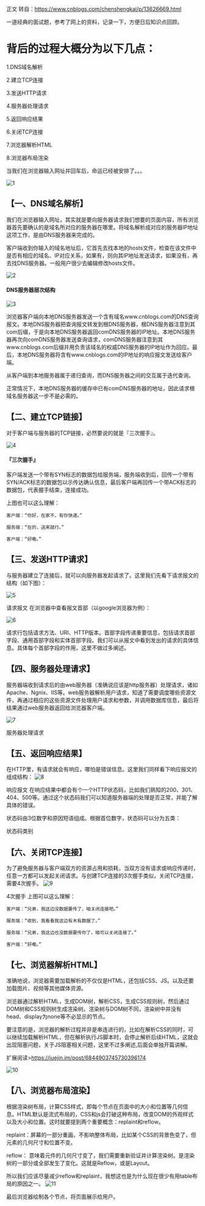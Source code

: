正文
转自：https://www.cnblogs.com/chenshengkai/p/13626669.html

一道经典的面试题，参考了网上的资料，记录一下，方便日后知识点回顾。


# 背后的过程大概分为以下几点：

1.DNS域名解析

2.建立TCP连接

3.发送HTTP请求

4.服务器处理请求

5.返回响应结果

6.关闭TCP连接

7.浏览器解析HTML

8.浏览器布局渲染

 




 

当我们在浏览器输入网址并回车后，命运已经被安排了。。。

 ![1](https://gitee.com/chasays/mdPic/raw/master/uPic/gRPxfM.png)

 

## 【一、DNS域名解析】

我们在浏览器输入网址，其实就是要向服务器请求我们想要的页面内容，所有浏览器首先要确认的是域名所对应的服务器在哪里。将域名解析成对应的服务器IP地址这项工作，是由DNS服务器来完成的。

客户端收到你输入的域名地址后，它首先去找本地的hosts文件，检查在该文件中是否有相应的域名、IP对应关系，如果有，则向其IP地址发送请求，如果没有，再去找DNS服务器。一般用户很少去编辑修改hosts文件。

![2](https://gitee.com/chasays/mdPic/raw/master/uPic/xh7drf.png)

#### DNS服务器层次结构

![3](https://gitee.com/chasays/mdPic/raw/master/uPic/19JuB0.png)

浏览器客户端向本地DNS服务器发送一个含有域名www.cnblogs.com的DNS查询报文。本地DNS服务器把查询报文转发到根DNS服务器，根DNS服务器注意到其com后缀，于是向本地DNS服务器返回comDNS服务器的IP地址。本地DNS服务器再次向comDNS服务器发送查询请求，comDNS服务器注意到其www.cnblogs.com后缀并用负责该域名的权威DNS服务器的IP地址作为回应。最后，本地DNS服务器将含有www.cnblogs.com的IP地址的响应报文发送给客户端。

从客户端到本地服务器属于递归查询，而DNS服务器之间的交互属于迭代查询。

正常情况下，本地DNS服务器的缓存中已有comDNS服务器的地址，因此请求根域名服务器这一步不是必需的。

 

 

## 【二、建立TCP链接】

对于客户端与服务器的TCP链接，必然要说的就是『三次握手』。

![4](https://gitee.com/chasays/mdPic/raw/master/uPic/vEGGXS.png)

#### 『三次握手』

客户端发送一个带有SYN标志的数据包给服务端，服务端收到后，回传一个带有SYN/ACK标志的数据包以示传达确认信息，最后客户端再回传一个带ACK标志的数据包，代表握手结束，连接成功。

上图也可以这么理解：

```
客户端：“你好，在家不，有你快递。”

服务端：“在的，送来就行。”

客户端：“好嘞。”
```

 

 

## 【三、发送HTTP请求】

与服务器建立了连接后，就可以向服务器发起请求了。这里我们先看下请求报文的结构（如下图）：

 ![5](https://gitee.com/chasays/mdPic/raw/master/uPic/P1ygMN.png)

请求报文
在浏览器中查看报文首部（以google浏览器为例）：

 
![6](https://gitee.com/chasays/mdPic/raw/master/uPic/iq41oe.png)

请求行包括请求方法、URI、HTTP版本。首部字段传递重要信息，包括请求首部字段、通用首部字段和实体首部字段。我们可以从报文中看到发出的请求的具体信息。具体每个首部字段的作用，这里不做过多阐述。
 

 

## 【四、服务器处理请求】

服务器端收到请求后的由web服务器（准确说应该是http服务器）处理请求，诸如Apache、Ngnix、IIS等。web服务器解析用户请求，知道了需要调度哪些资源文件，再通过相应的这些资源文件处理用户请求和参数，并调用数据库信息，最后将结果通过web服务器返回给浏览器客户端。

![7](https://gitee.com/chasays/mdPic/raw/master/uPic/AYbpLQ.png)

服务器处理请求
 
 
## 【五、返回响应结果】 

在HTTP里，有请求就会有响应，哪怕是错误信息。这里我们同样看下响应报文的组成结构：
![8](https://gitee.com/chasays/mdPic/raw/master/uPic/tLa4YI.png)


响应报文
在响应结果中都会有个一个HTTP状态码，比如我们熟知的200、301、404、500等。通过这个状态码我们可以知道服务器端的处理是否正常，并能了解具体的错误。

状态码由3位数字和原因短语组成。根据首位数字，状态码可以分为五类：



状态码类别
 
 
## 【六、关闭TCP连接】 
为了避免服务器与客户端双方的资源占用和损耗，当双方没有请求或响应传递时，任意一方都可以发起关闭请求。与创建TCP连接的3次握手类似，关闭TCP连接，需要4次握手。
![9](https://gitee.com/chasays/mdPic/raw/master/uPic/UJ7wii.png)
 

4次握手
上图可以这么理解：
```
客户端：“兄弟，我这边没数据要传了，咱关闭连接吧。”

服务端：“收到，我看看我这边有木有数据了。”

服务端：“兄弟，我这边也没数据要传你了，咱可以关闭连接了。”

客户端：“好嘞。”
```
 

 

## 【七、浏览器解析HTML】 

准确地说，浏览器需要加载解析的不仅仅是HTML，还包括CSS、JS。以及还要加载图片、视频等其他媒体资源。

浏览器通过解析HTML，生成DOM树，解析CSS，生成CSS规则树，然后通过DOM树和CSS规则树生成渲染树。渲染树与DOM树不同，渲染树中并没有head、display为none等不必显示的节点。

要注意的是，浏览器的解析过程并非是串连进行的，比如在解析CSS的同时，可以继续加载解析HTML，但在解析执行JS脚本时，会停止解析后续HTML，这就会出现阻塞问题，关于JS阻塞相关问题，这里不过多阐述,后面会单独开篇讲解。

扩展阅读>https://juejin.im/post/6844903745730396174

 ![10](https://gitee.com/chasays/mdPic/raw/master/uPic/qGcDxe.png)

 

## 【八、浏览器布局渲染】 

根据渲染树布局，计算CSS样式，即每个节点在页面中的大小和位置等几何信息。HTML默认是流式布局的，CSS和js会打破这种布局，改变DOM的外观样式以及大小和位置。这时就要提到两个重要概念：replaint和reflow。

replaint：屏幕的一部分重画，不影响整体布局，比如某个CSS的背景色变了，但元素的几何尺寸和位置不变。

reflow： 意味着元件的几何尺寸变了，我们需要重新验证并计算渲染树。是渲染树的一部分或全部发生了变化。这就是Reflow，或是Layout。

所以我们应该尽量减少reflow和replaint，我想这也是为什么现在很少有用table布局的原因之一。
![11](https://gitee.com/chasays/mdPic/raw/master/uPic/YuB4R8.png)

最后浏览器绘制各个节点，将页面展示给用户。

 

